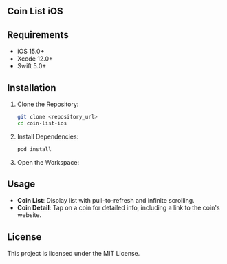 ## Coin List iOS

## Requirements

- iOS 15.0+
- Xcode 12.0+
- Swift 5.0+
  
## Installation

1. Clone the Repository:

    ```sh
    git clone <repository_url>
    cd coin-list-ios
    ```

2. Install Dependencies:

    ```sh
    pod install
    ```

3. Open the Workspace:

## Usage

- **Coin List**: Display list with pull-to-refresh and infinite scrolling.
- **Coin Detail**: Tap on a coin for detailed info, including a link to the coin's website.

## License

This project is licensed under the MIT License.
